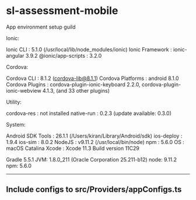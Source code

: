 # sl-assessment-mobile

App environment setup guild

Ionic:

   Ionic CLI          : 5.1.0 (/usr/local/lib/node_modules/ionic)
   Ionic Framework    : ionic-angular 3.9.2
   @ionic/app-scripts : 3.2.0

Cordova:

   Cordova CLI       : 8.1.2 (cordova-lib@8.1.1)
   Cordova Platforms : android 8.1.0
   Cordova Plugins   : cordova-plugin-ionic-keyboard 2.2.0, cordova-plugin-ionic-webview 4.1.3, (and 33 other plugins)

Utility:

   cordova-res : not installed
   native-run  : 0.2.3 (update available: 0.3.0)

System:

   Android SDK Tools : 26.1.1 (/Users/kiran/Library/Android/sdk)
   ios-deploy        : 1.9.4
   ios-sim           : 8.0.2
   NodeJS            : v9.11.2 (/usr/local/bin/node)
   npm               : 5.6.0
   OS                : macOS Catalina
   Xcode             : Xcode 11.3 Build version 11C29


Gradle 5.5.1
JVM:          1.8.0_211 (Oracle Corporation 25.211-b12)
node:         9.11.2
npm:          5.6.0


-----------------------------------------------------------
Include configs to src/Providers/appConfigs.ts
----------------------------------------------------------
